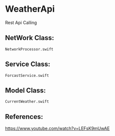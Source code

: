 # WeatherApi
Rest Api Calling



NetWork Class:
--------------
`NetworkProcessor.swift`

Service Class:
--------------
`ForcastService.swift`

Model Class:
------------
`CurrentWeather.swift`


References:
-----------
https://www.youtube.com/watch?v=LEFsK9mUwAE
